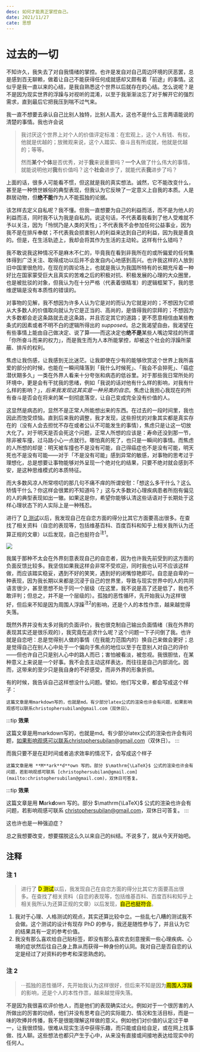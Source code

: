 ```yaml
---
desc: 如何才能真正掌控自己。
date: 2021/11/27
cate: 思想
---
```


# 过去的一切

不知许久，我失去了对自我情绪的掌控。也许是发自对自己周边环境的厌恶罢，总是感到百无聊赖，做着让自己不能获得任何成就感却又颇有着「前途」的事情。这似乎是我一直以来的心结，是我自熟悉这个世界以后就存在的心结。怎么说呢？是不是因为现实世界的浮躁与对视听的混淆，以至于我渐渐淡忘了对于解开它的强烈需求，直到最后它把我压到喘不过气来。

我一直不想要去承认自己比别人独特，比别人高大，这也不是什么三言两语能说的清楚的事情。我也许会说

> 我讨厌这个世界上对个人的价值评定标准：在宏观上，这个人有钱、有权，他就是优越的；放微观来说，这个人踏实、奋斗且有所成就，他就是优越的；等等。
> 
> 然而**某个个体**是否优秀，对于**我**来说重要吗？**一个人**做了什么伟大的事情，就能说明他对**我**有价值吗？这个**社会**进步了，就能代表**我**进步了吗？

上面的话，很多人可能看不惯，但这就是我的真实想法。诚然，它不能改变什么，甚至是一种愤世嫉俗的典型表现，但我认为它反映了一定意义上自我的本质。人是群居动物，但**绝不能**作为人不能孤独的论据。

该怎样去定义自私呢？我不懂。但我一直想要为自己的利益而活，而不是为他人的利益而活，同时我不认为我是自私的。说这句话，不代表着我看到了他人受难就不予以关注，因为「怜悯乃是人类的天性」；不代表我不会参加任何公益事业，因为我不是在排斥奉献；不代表我会损害别人的利益来达到自己的利益，因为我是善良的。但是，在生活轨迹上，我却会将其作为生活的主动轮。这样有什么错吗？

我不敢说我这种情况不是麻木不仁的，毕竟我在看到非我所在的或所偏爱的任何集体得到广泛关注、取得成功以后并不会发自内心地感到高兴。也许我这样的人放到旧中国里很危险，在现在的舆论场上，也就是我认为我国所特有的长期充斥着一种好比在国家蒙受巨大且真实的苦难之后的积极对抗、积极发展的心理的大众圈里，也是被批驳的对象，但我认为在十分严格（代表着很精准）的逻辑框架下，我的思维逻辑是没有本质性的错误的。

对事物的见解，我不想因为许多人认为它是对的而认为它就是对的；不想因为它顺从大多数人的价值取向就认为它是正当的、高尚的，是值得我的崇拜的；不想因为大多数都会走这条路就去走这条路，并且否定其它的道路；更不愿意相信由某些教条式的因素或者不明不白的逻辑所得出的 *supposed*。总之我渴望自由，我渴望在有些事情上能由自己做决定、说了算——而这决定也**绝不是**某些人嘴边常挂的所谓「你所奋斗而来的权力」，而是我生而为人本所能掌控，却被这个社会的浮躁所蒙蔽、排斥的权利。

焦虑让我伤感，让我感到无比迷茫。让我即使在少有的能够欣赏这个世界上我所喜爱的部分的时候，也能在一瞬间降落到「我什么时候死」、「我会不会猝死」、「癌症潜伏期多久」一类在外界人看来十分夸张和病态的低谷里。对于那些我日常所处的环境中，更是会有干扰我的思绪，例如「我说的话对他有什么样的影响，对我有什么样的影响？」，*后来我发现这其实是一种另类的自恋*。焦虑让我担心我现在的所有奋斗是否会在将来的某一刻彻底落空，让自己变成完全没有价值的人。

这显然是病态的，显然不是正常人所能想出来的东西。在过去的一段时间里，我也因此而饱受烦恼。直到后来我的调整，我才发现，这些担忧的对象其实都是真实存在的（没有人会去担忧不存在或者公认不可能发生的事情），焦虑只是让这一切放大化了。对于明天是否会死这个问题，正常人所想的应该是：寿命还没到那一节，除非被车撞，过马路小心一点就行。哪怕真的死了，也只是一瞬间的事情。而焦虑的人所想的却是：明天被车撞也不是没有可能，自己得癌症也不是没有可能，明天死也不是没有可能——对于「不是没有可能」感到异常的敏感，对事物的思考过于理想化，总是想要让事物能够对外呈现一个绝对化的结果，只要不绝对就会感到不安，是这种思维模式的本质特征。

而大多数风凉人所常唠叨的那几句不痛不痒的所谓安慰：「想这么多干什么？这么矫情干什么？你这样会很累的不知道吗？」这与大多数对心理疾病患者所抱有偏见的人的典型表现如出一辙。如果这是你，希望你能够认清这些话语对于长期处于这样心理状态下的人实际上是一种残忍。

进行了 [D 测试](https://www.idrlabs.com/cn/dark-core-personality/test.php)以后，我发现自己在自恋方面的得分比其它方面要高出很多。在查找了相关资料（自恋的表现等，包括维基百科、百度百科和知乎上相关我所认为还算正规的文章）以后发现，自己也挺符合<sup>注1</sup>。

![](https://z3.ax1x.com/2021/11/27/oeLeKg.jpg)

我属于那种不太会在外界刻意表现自己的自恋者，因为也许我先前受到的这方面的负面反馈比较多。我坚信如果我这样会非常不受欢迎，同时我也认可不应该这样做，而应该踏实稳妥，遇到不好的笑笑，遇到好的闭嘴惊艳即可。自恋是自卑的一种表现，因为我长期以来都是沉浸于自己的世界里，导致与现实世界中的人的共同语言很少，甚至思想不处于同一个层级（在这里，我不说是高了还是低了，我也不敢评判；但总之，并不是一个层级的）。孤独的恶性循环，先开始我认为这样很好，但后来不知是因为周围人浮躁<sup>注2</sup>的影响，还是个人的本性作祟，越来越觉得失落。

既然外界并没有太多对我的负面评价，我也很克制自己输出负面情绪（我在外界的表现其实还是很乐观的），我究竟在追求什么呢？这个问题一下子问倒了我。也许就是自恋吧：总是觉得别人做的事情（在我能力范围内的）换自己来做会更好；总是觉得自己在别人心中处于一个偏向于焦点的地位以至于在意别人对自己的评价——但也许自己只是别人心中的路人而已；害怕被看淡，被忽视。我很胆怯，在某种意义上来说是一个好事。我不会去主动这样表达，而往往是自己内部消化。因而，这带来的至少只是我自身的不好感受，而非外界的形象折损。

有的时候，我告诉自己这样想没什么问题。譬如，他们写文章，都会写成这个样子：

```
这篇文章是用markdown写的，也就是md。有少部分latex公式的渲染也许会有问题，如果影响观感可以联系christophersubilan@gmail.com（双休日）。
```

:::tip
**效果**

这篇文章是用markdown写的，也就是md。有少部分latex公式的渲染也许会有问题，如果影响观感可以联系christophersubilan@gmail.com（双休日）。
:::

而我只要不是在赶时间或者追求效率的情况下，会写成这个样子

```
这篇文章是用 **M**ark**d**own 写的。部分 $\mathrm{\LaTeX}$ 公式的渲染也许会有问题，若影响观感可联系 [christophersubilan@gmail.com](mailto:christophersubilan@gmail.com)，双休日可答复。
```

:::tip
**效果**

这篇文章是用 **M**ark**d**own 写的。部分 $\mathrm{\LaTeX}$ 公式的渲染也许会有问题，若影响观感可联系 [christophersubilan@gmail.com](mailto:christophersubilan@gmail.com)，双休日可答复。
:::

这也许也是一种强迫症？

总之我想要改变，想要摆脱这么久以来自己的纠结。不说多了，就从今天开始吧。

## 注释

### 注 1

> 进行了 <mark>D 测试</mark>以后，我发现自己在自恋方面的得分比其它方面要高出很多。在查找了相关资料（自恋的表现等，包括维基百科、百度百科和知乎上相关我所认为还算正规的文章）以后发现，<mark>自己也挺符合</mark>。

1. 我对于心理、人格测试的观点，其实还算比较中立。一些乱七八糟的测试我不会做。这个测试的设计有现存 PhD 的参与，我还是随性参与了，并且认为它的结果具有一定的参考价值。
2. 我没有那么喜欢给自己贴标签，即没有那么喜欢去刻意搜索一些心理疾病、心境的症状然后往自己身上靠从而获得一种身份的认同。我对自己是否自恋的认定是经过了对资料的参考和深思熟虑的。

### 注 2

> ···孤独的恶性循环，先开始我认为这样很好，但后来不知是因为<mark>周围人浮躁</mark>的影响，还是个人的本性作祟，越来越觉得失落。

不是因为我很喜欢评价他人，而是他们的表现确实过火。例如对于一个很厉害的人所做出的厉害的功绩，他们并没有思考自己的实际能力、情况和生活目标，而是一味的吹捧并传播，我不是很能理解这样做的意义。例如他们对价值的认定过于单一，让我很烦恼，很难从现实生活中获得乐趣，而只能或自给自足，或在网上找事做、找人聊。这些想法也都只产生于心中，从来没有直接或间接地表达给现实中的任何人。